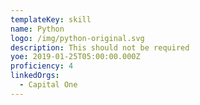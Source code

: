 ```yaml
---
templateKey: skill
name: Python
logo: /img/python-original.svg
description: This should not be required
yoe: 2019-01-25T05:00:00.000Z
proficiency: 4
linkedOrgs:
  - Capital One
---
```

